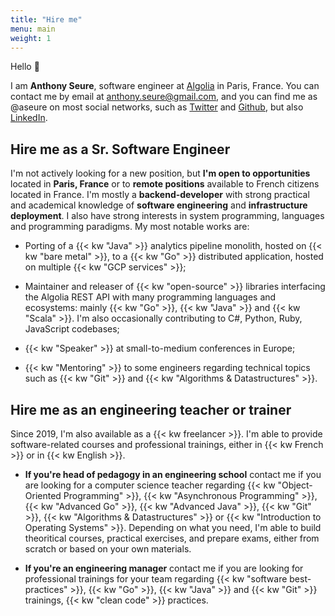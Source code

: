 ```yaml
---
title: "Hire me"
menu: main
weight: 1
---
```


Hello 👋

I am **Anthony Seure**, software engineer at [Algolia](https://www.algolia.com/) in Paris, France. You can contact me by email at [anthony.seure@gmail.com](mailto:anthony.seure@gmail.com), and you can find me as @aseure on most social networks, such as [Twitter](https://twitter.com/aseure) and [Github](https://github.com/aseure), but also [LinkedIn](https://www.linkedin.com/in/anthony-seure-a3115364/).

## Hire me as a Sr. Software Engineer

I'm not actively looking for a new position, but **I'm open to opportunities** located in **Paris, France** or to **remote positions** available to French citizens located in France. I'm mostly a **backend-developer** with strong practical and academical knowledge of **software engineering** and **infrastructure deployment**. I also have strong interests in system programming, languages and programming paradigms. My most notable works are:

- Porting of a {{< kw "Java" >}} analytics pipeline monolith, hosted on {{< kw "bare metal" >}}, to a {{< kw "Go" >}} distributed application, hosted on multiple {{< kw "GCP services" >}};

- Maintainer and releaser of {{< kw "open-source" >}} libraries interfacing the Algolia REST API with many programming languages and ecosystems: mainly {{< kw "Go" >}}, {{< kw "Java" >}} and {{< kw "Scala" >}}. I'm also occasionally contributing to C#, Python, Ruby, JavaScript codebases;

- {{< kw "Speaker" >}} at small-to-medium conferences in Europe;

- {{< kw "Mentoring" >}} to some engineers regarding technical topics such as {{< kw "Git" >}} and {{< kw "Algorithms & Datastructures" >}}.

## Hire me as an engineering teacher or trainer

Since 2019, I'm also available as a {{< kw freelancer >}}. I'm able to provide software-related courses and professional trainings, either in {{< kw French >}} or in {{< kw English >}}.

- **If you're head of pedagogy in an engineering school** contact me if you are looking for a computer science teacher regarding {{< kw "Object-Oriented Programming" >}}, {{< kw "Asynchronous Programming" >}}, {{< kw "Advanced Go" >}}, {{< kw "Advanced Java" >}}, {{< kw "Git" >}}, {{< kw "Algorithms & Datastructures" >}} or {{< kw "Introduction to Operating Systems" >}}. Depending on what you need, I'm able to build theoritical courses, practical exercises, and prepare exams, either from scratch or based on your own materials.

- **If you're an engineering manager** contact me if you are looking for professional trainings for your team regarding {{< kw "software best-practices" >}}, {{< kw "Go" >}}, {{< kw "Java" >}} and {{< kw "Git" >}} trainings, {{< kw "clean code" >}} practices.

